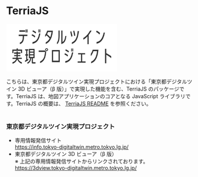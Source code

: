 TerriaJS
============

<img src="hello_logo.png" alt="drawing" width="300"/>

<br>

こちらは、東京都デジタルツイン実現プロジェクトにおける「東京都デジタルツイン 3D ビューア（β 版）」で実現した機能を含む、TerriaJS のパッケージです。TerriaJS は、地図アプリケーションのコアとなる JavaScript ライブラリです。TerriaJS の概要は、 [TerriaJS README](https://github.com/TerriaJS/TerriaJS) を参照ください。
<br>
<br>

### 東京都デジタルツイン実現プロジェクト

- 専用情報発信サイト<br>
  https://info.tokyo-digitaltwin.metro.tokyo.lg.jp/
- 東京都デジタルツイン 3D ビューア（β 版）<br>
  ※ 上記の専用情報発信サイトからリンクされております。<br>
  https://3dview.tokyo-digitaltwin.metro.tokyo.lg.jp/
